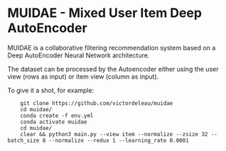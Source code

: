 # MUIDAE - Mixed User Item Deep AutoEncoder

MUIDAE is a collaborative filtering recommendation system based on a Deep AutoEncoder Neural Network architecture.

The dataset can be processed by the Autoencoder either using the user view (rows as input) or item view (column as input).

To give it a shot, for example:

````
    git clone https://github.com/victordeleau/muidae
    cd muidae/
    conda create -f env.yml
    conda activate muidae
    cd muidae/
    clear && python3 main.py --view item --normalize --zsize 32 --batch_size 8 --normalize --redux 1 --learning_rate 0.0001
````


